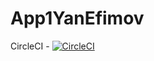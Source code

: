 # App1YanEfimov
CircleCI - [![CircleCI](https://circleci.com/gh/ysminskmd/MDS2019-Practical1.svg?style=svg)](https://circleci.com/gh/YanEfimov/App1YanEfimov)

